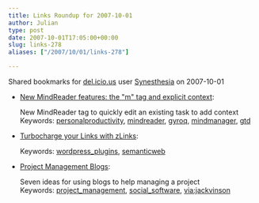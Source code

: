 ```yaml
---
title: Links Roundup for 2007-10-01
author: Julian
type: post
date: 2007-10-01T17:05:00+00:00
slug: links-278 
aliases: ["/2007/10/01/links-278"]

---
```

Shared bookmarks for [del.icio.us][1] user  [Synesthesia][2] on 2007-10-01

  * [New MindReader features: the "m" tag and explicit context][3]:
  
    New MindReader tag to quickly edit an existing task to add context    
    Keywords: [personalproductivity][4], [mindreader][5], [gyroq][6], [mindmanager][7], [gtd][8]
  * [Turbocharge your Links with zLinks][9]:
  
       
    Keywords: [wordpress_plugins][10], [semanticweb][11]
  * [Project Management Blogs][12]:
  
    Seven ideas for using blogs to help managing a project   
    Keywords: [project_management][13], [social_software][14], [via:jackvinson][15]

 [1]: https://del.icio.us/
 [2]: https://del.icio.us/synesthesia
 [3]: https://www.activityowner.com/2007/06/11/explicit-context-and-m-tag "https://www.activityowner.com/2007/06/11/explicit-context-and-m-tag"
 [4]: https://del.icio.us/synesthesia/personalproductivity
 [5]: https://del.icio.us/synesthesia/mindreader
 [6]: https://del.icio.us/synesthesia/gyroq
 [7]: https://del.icio.us/synesthesia/mindmanager
 [8]: https://del.icio.us/synesthesia/gtd
 [9]: https://fgiasson.com/blog/index.php/2007/09/28/turbocharge-your-links-with-zlinks "https://fgiasson.com/blog/index.php/2007/09/28/turbocharge-your-links-with-zlinks"
 [10]: https://del.icio.us/synesthesia/wordpress_plugins
 [11]: https://del.icio.us/synesthesia/semanticweb
 [12]: https://www.cogniview.com/convert-pdf-to-excel/post/how-to-run-your-project-on-the-web "https://www.cogniview.com/convert-pdf-to-excel/post/how-to-run-your-project-on-the-web"
 [13]: https://del.icio.us/synesthesia/project_management
 [14]: https://del.icio.us/synesthesia/social_software
 [15]: https://del.icio.us/synesthesia/via:jackvinson